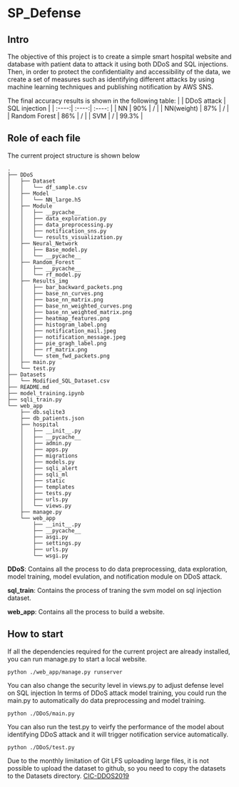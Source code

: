 # SP_Defense


## Intro
The objective of this project is to create a simple smart hospital website and database with patient data to attack it
using both DDoS and SQL injections. Then, in order to protect the confidentiality and accessibility of the data, we create a set of measures such as identifying different attacks by using machine learning techniques and publishing notification by AWS SNS.



The final accuracy results is shown in the following table:
|  | DDoS attack | SQL injection | 
| :----:| :----:| :----: |
| NN | 90% | / | 
| NN(weight) | 87% | / |
| Random Forest | 86% | / |
| SVM | / | 99.3% |


## Role of each file
The current project structure is shown below
```
.
├── DDoS
│   ├── Dataset
│   │   └── df_sample.csv
│   ├── Model
│   │   └── NN_large.h5
│   ├── Module
│   │   ├── __pycache__
│   │   ├── data_exploration.py
│   │   ├── data_preprocessing.py
│   │   ├── notification_sns.py
│   │   └── results_visualization.py
│   ├── Neural_Network
│   │   ├── Base_model.py
│   │   └── __pycache__
│   ├── Random_Forest
│   │   ├── __pycache__
│   │   └── rf_model.py
│   ├── Results_img
│   │   ├── bar_backward_packets.png
│   │   ├── base_nn_curves.png
│   │   ├── base_nn_matrix.png
│   │   ├── base_nn_weighted_curves.png
│   │   ├── base_nn_weighted_matrix.png
│   │   ├── heatmap_features.png
│   │   ├── histogram_label.png
│   │   ├── notification_mail.jpeg
│   │   ├── notification_message.jpeg
│   │   ├── pie_gragh_label.png
│   │   ├── rf_matrix.png
│   │   └── stem_fwd_packets.png
│   ├── main.py
│   └── test.py
├── Datasets
│   └── Modified_SQL_Dataset.csv
├── README.md
├── model_training.ipynb
├── sqli_train.py
└── web_app
    ├── db.sqlite3
    ├── db_patients.json
    ├── hospital
    │   ├── __init__.py
    │   ├── __pycache__
    │   ├── admin.py
    │   ├── apps.py
    │   ├── migrations
    │   ├── models.py
    │   ├── sqli_alert
    │   ├── sqli_ml
    │   ├── static
    │   ├── templates
    │   ├── tests.py
    │   ├── urls.py
    │   └── views.py
    ├── manage.py
    └── web_app
        ├── __init__.py
        ├── __pycache__
        ├── asgi.py
        ├── settings.py
        ├── urls.py
        └── wsgi.py
```

**DDoS**: Contains all the process to do data preprocessing, data exploration, model training, model evulation, and notification module on DDoS attack.  

**sql_train**: Contains the process of traning the svm model on sql injection dataset. 

**web_app**: Contains all the process to build a website. 



## How to start
If all the dependencies required for the current project are already installed, you can run manage.py to start a local website.  
```
python ./web_app/manage.py runserver
```
You can also change the security level in views.py to adjust defense level on SQL injection
In terms of DDoS attack model training, you could run the main.py to automatically do data preprocessing and model training.
```
python ./DDoS/main.py
```
You can also run the test.py to veirfy the performance of the model about identifying DDoS attack and it will trigger notification service automatically.
```
python ./DDoS/test.py
```

Due to the monthly limitation of Git LFS uploading large files, it is not possible to upload the dataset to github, so you need to copy the datasets to the Datasets directory. [CIC-DDOS2019](https://www.unb.ca/cic/datasets/ddos-2019.html)


